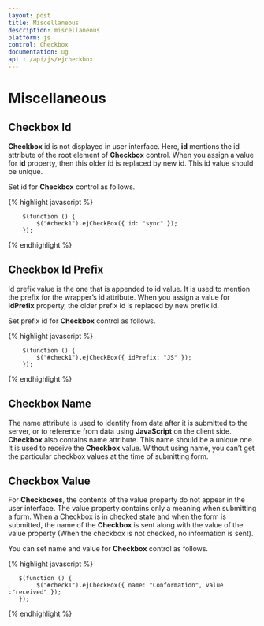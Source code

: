 ```yaml
---
layout: post
title: Miscellaneous
description: miscellaneous
platform: js
control: Checkbox
documentation: ug
api : /api/js/ejcheckbox
---
```


# Miscellaneous

## Checkbox Id

**Checkbox** id is not displayed in user interface. Here, **id** mentions the id attribute of the root element of **Checkbox** control. When you assign a value for **id** property, then this older id is replaced by new id. This id value should be unique. 

Set id for **Checkbox** control as follows.

{% highlight javascript %}


        $(function () {
            $("#check1").ejCheckBox({ id: "sync" });
        });


{% endhighlight %}

## Checkbox Id Prefix

Id prefix value is the one that is appended to id value. It is used to mention the prefix for the wrapper’s id attribute. When you assign a value for **idPrefix** property, the older prefix id is replaced by new prefix id. 

Set prefix id for **Checkbox** control as follows.



{% highlight javascript %}

        
        $(function () {
            $("#check1").ejCheckBox({ idPrefix: "JS" });
        });


{% endhighlight %}

## Checkbox Name

The name attribute is used to identify from data after it is submitted to the server, or to reference from data using **JavaScript** on the client side. **Checkbox** also contains name attribute. This name should be a unique one. It is used to receive the **Checkbox** value. Without using name, you can’t get the particular checkbox values at the time of submitting form.

## Checkbox Value

For **Checkboxes**, the contents of the value property do not appear in the user interface. The value property contains only a meaning when submitting a form. When a Checkbox is in checked state and when the form is submitted, the name of the **Checkbox** is sent along with the value of the value property (When the checkbox is not checked, no information is sent).

You can set name and value for **Checkbox** control as follows.



{% highlight javascript %}


       $(function () {
            $("#check1").ejCheckBox({ name: "Conformation", value :"received" });
       });


{% endhighlight %}









